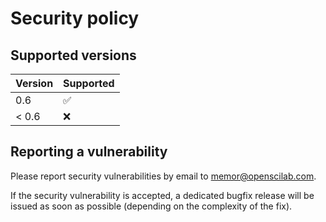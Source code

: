 # Security policy

## Supported versions

| Version       | Supported          |
| ------------- | ------------------ |
| 0.6           | :white_check_mark: |
| < 0.6         | :x:                |

## Reporting a vulnerability

Please report security vulnerabilities by email to [memor@openscilab.com](mailto:memor@openscilab.com "memor@openscilab.com").

If the security vulnerability is accepted, a dedicated bugfix release will be issued as soon as possible (depending on the complexity of the fix).